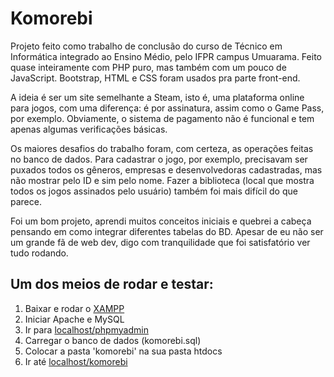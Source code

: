 # Komorebi
Projeto feito como trabalho de conclusão do curso de Técnico em Informática integrado ao Ensino Médio, pelo IFPR campus Umuarama.
Feito quase inteiramente com PHP puro, mas também com um pouco de JavaScript. Bootstrap, HTML e CSS foram usados pra parte front-end.

A ideia é ser um site semelhante a Steam, isto é, uma plataforma online para jogos, com uma diferença: é por assinatura, assim como o Game Pass, por exemplo. 
Obviamente, o sistema de pagamento não é funcional e tem apenas algumas verificações básicas.

Os maiores desafios do trabalho foram, com certeza, as operações feitas no banco de dados. Para cadastrar o jogo, por exemplo, precisavam ser puxados todos os gêneros, empresas e desenvolvedoras cadastradas, mas não mostrar pelo ID e sim pelo nome. Fazer a biblioteca (local que mostra todos os jogos assinados pelo usuário) também foi mais difícil do que parece.

Foi um bom projeto, aprendi muitos conceitos iniciais e quebrei a cabeça pensando em como integrar diferentes tabelas do BD. Apesar de eu não ser um grande fã de web dev, digo com tranquilidade que foi satisfatório ver tudo rodando.

## Um dos meios de rodar e testar:
1. Baixar e rodar o [XAMPP](https://www.apachefriends.org/)
2. Iniciar Apache e MySQL
3. Ir para [localhost/phpmyadmin](http://localhost/phpmyadmin)
4. Carregar o banco de dados (komorebi.sql)
5. Colocar a pasta 'komorebi' na sua pasta htdocs
6. Ir até [localhost/komorebi](http://localhost/komorebi)
